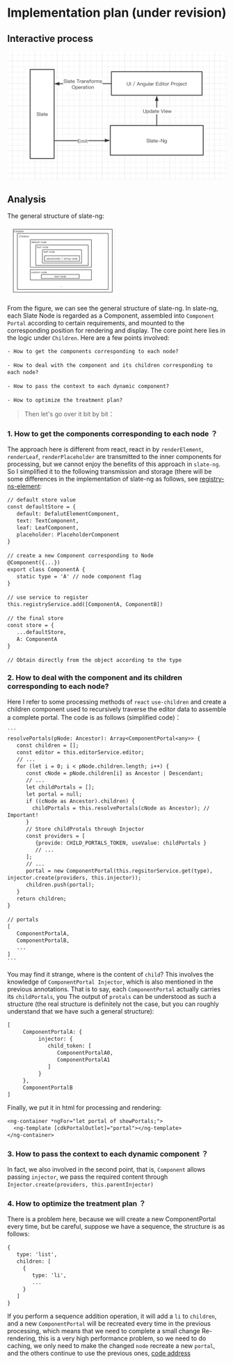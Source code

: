 # Implementation plan (under revision)

## Interactive process

   <img src="../images/image-20210619163348259.png" alt="image-20210619163348259" style="zoom:50%;" />

## Analysis

   The general structure of slate-ng:

   <img src="../images/image-20210619172253182.png" alt="image-20210619172253182" style="zoom:25%;" />

   From the figure, we can see the general structure of slate-ng. In slate-ng, each Slate Node is regarded as a Component, assembled into `Component Portal` according to certain requirements, and mounted to the corresponding position for rendering and display. 
   The core point here lies in the logic under `Children`. Here are a few points involved:

    - How to get the components corresponding to each node?

    - How to deal with the component and its children corresponding to each node?

    - How to pass the context to each dynamic component?

    - How to optimize the treatment plan?

   > Then let's go over it bit by bit：

   ### 1. How to get the components corresponding to each node ？

   The approach here is different from react, react in by `renderElement`,` renderLeaf`, `renderPlaceholder` are transmitted to the inner components for processing,
   but we cannot enjoy the benefits of this approach in `slate-ng`. So I simplified it to the following transmission and storage (there will be some differences
   in the implementation of slate-ng as follows, see [registry-ns-element](https://github.com/chongqiangchen/slate-ng/blob/master/projects/slate-ng-view/src/services/registry-ns-element.service.ts):

   ```
   // default store value
   const defaultStore = {
      default: DefalutElementComponent,
      text: TextComponent,
      leaf: LeafComponent,
      placeholder: PlaceholderComponent
   }
   
   // create a new Component corresponding to Node
   @Component({...})
   export class ComponentA {
      static type = 'A' // node component flag
   }
   
   // use service to register
   this.registryService.add([ComponentA, ComponentB])
   
   // the final store
   const store = {
      ...defaultStore,
      A: ComponentA
   }
   
   // Obtain directly from the object according to the type
   ```

   ### 2. How to deal with the component and its children corresponding to each node?

   Here I refer to some processing methods of `react` `use-children` and create a children component used to recursively traverse the editor data to assemble a complete portal. 
   The code is as follows (simplified code)：

    ```
    resolvePortals(pNode: Ancestor): Array<ComponentPortal<any>> {
       const children = [];
       const editor = this.editorService.editor;
       // ...
       for (let i = 0; i < pNode.children.length; i++) {
          const cNode = pNode.children[i] as Ancestor | Descendant;
          // ...
          let childPortals = [];
          let portal = null;
          if ((cNode as Ancestor).children) {
            childPortals = this.resolvePortals(cNode as Ancestor); // Important!
          }
          // Store childProtals through Injector
          const providers = [
             {provide: CHILD_PORTALS_TOKEN, useValue: childPortals } 
             // ...
          ];
          // ...
          portal = new ComponentPortal(this.regsitorService.get(type), injector.create(providers, this.injector));
          children.push(portal);
       }
       return children;
    }
    
    // portals
    [
       ComponentPortalA,
       ComponentPortalB,
       ...
    ]
    ```

   You may find it strange, where is the content of `child`? This involves the knowledge of `ComponentPortal Injector`, which is also mentioned in the previous annotations. 
   That is to say, each `ComponentPortal` actually carries its `childPortals`, you The output of `protals` can be understood as such a structure (the real structure is definitely not the case, but you can roughly understand that we have such a general structure):
   ```
   [
        ComponentPortalA: {
             injector: {
                child_token: [
                   ComponentPortalA0,
                   ComponentPortalA1
                ]            
             }
        },
        ComponentPortalB
   ]
   ```

   Finally, we put it in html for processing and rendering:

   ```
   <ng-container *ngFor="let portal of showPortals;">
     <ng-template [cdkPortalOutlet]="portal"></ng-template>
   </ng-container>
   ```

   ### 3. How to pass the context to each dynamic component ？

   In fact, we also involved in the second point, that is, `Component` allows passing `injector`, we pass the required content through `Injector.create(providers, this.parentInjector)`

   ### 4. How to optimize the treatment plan ？

   There is a problem here, because we will create a new ComponentPortal every time, but be careful, suppose we have a sequence, the structure is as follows:

   ```
   {
      type: 'list',
      children: [
        {
           type: 'li',
           ...
        }
      ]
   }
   ```

   If you perform a sequence addition operation, it will add a `li` to `children`, and a new `ComponentPortal` will be recreated every time in the previous processing, which means that we need to complete a small change Re-rendering, this is a very high performance problem, 
   so we need to do caching, we only need to make the changed `node` recreate a new `portal`, and the others continue to use the previous ones, [code address](https://github.com/chongqiangchen/slate-ng/blob/015c77ca710ff52dbabcb71374be87c2e394cc13/projects/slate-ng-view/src/components/children/children.component.ts#L175)

